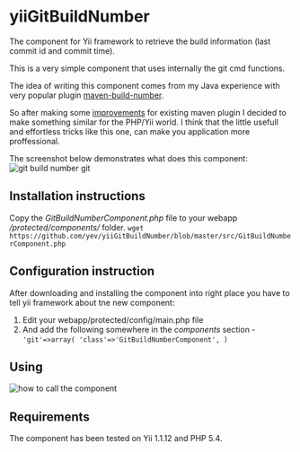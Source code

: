 yiiGitBuildNumber
=================

The component for Yii framework to retrieve the build information (last commit id and commit time).

This is a very simple component that uses internally the git cmd functions.

The idea of writing this component comes from my Java experience with very popular plugin [maven-build-number](http://mojo.codehaus.org/buildnumber-maven-plugin/ "Maven-Build-Number-Plugin").

So after making some [improvements](http://yevgen-fr.blogspot.com/2012/02/my-first-open-source-commitment-git.html) 
for existing maven plugin I decided to make something similar for the PHP/Yii world. 
I think that the little usefull and effortless tricks like this one, can make you application more proffessional.


The screenshot below demonstrates what does this component:
![git build number git](https://raw.github.com/yev/yiiGitBuildNumber/master/img/yii%20Build%20number%20Exemple.jpg)

Installation instructions
-------------------

Copy the  *GitBuildNumberComponent.php* file to your webapp   */protected/components/* folder.
  `wget https://github.com/yev/yiiGitBuildNumber/blob/master/src/GitBuildNumberComponent.php`
  
Configuration instruction
-------------------

After downloading and installing the component into right place you have to tell yii framework about tne new component:

1. Edit your webapp/protected/config/main.php file
2. And add the following somewhere in the *components* section - `'git'=>array(
            'class'=>'GitBuildNumberComponent',
        )`



Using
-------------------

![how to call the component](https://raw.github.com/yev/yiiGitBuildNumber/master/img/BuildNumberCallExemple.jpg)

Requirements
-------------------

The component has been tested on Yii 1.1.12 and PHP 5.4.

